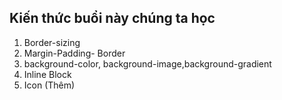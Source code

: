
## Kiến thức buổi này chúng ta học
1. Border-sizing
2. Margin-Padding- Border
3. background-color, background-image,background-gradient
4. Inline Block 
5. Icon (Thêm)
